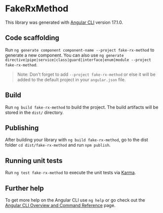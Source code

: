 # FakeRxMethod

This library was generated with [Angular CLI](https://github.com/angular/angular-cli) version 17.1.0.

## Code scaffolding

Run `ng generate component component-name --project fake-rx-method` to generate a new component. You can also use `ng generate directive|pipe|service|class|guard|interface|enum|module --project fake-rx-method`.
> Note: Don't forget to add `--project fake-rx-method` or else it will be added to the default project in your `angular.json` file. 

## Build

Run `ng build fake-rx-method` to build the project. The build artifacts will be stored in the `dist/` directory.

## Publishing

After building your library with `ng build fake-rx-method`, go to the dist folder `cd dist/fake-rx-method` and run `npm publish`.

## Running unit tests

Run `ng test fake-rx-method` to execute the unit tests via [Karma](https://karma-runner.github.io).

## Further help

To get more help on the Angular CLI use `ng help` or go check out the [Angular CLI Overview and Command Reference](https://angular.io/cli) page.
